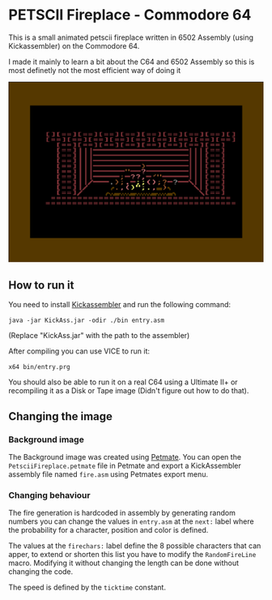 # PETSCII Fireplace - Commodore 64

This is a small animated petscii fireplace written in 6502 Assembly (using Kickassembler) on the Commodore 64.

I made it mainly to learn a bit about the C64 and 6502 Assembly so this is most definetly not the most efficient way of doing it

![Screenshot](sceenshot.png)

## How to run it

You need to install [Kickassembler](http://www.theweb.dk/KickAssembler/Main.html#frontpage) and run the following command:

```
java -jar KickAss.jar -odir ./bin entry.asm
```
(Replace "KickAss.jar" with the path to the assembler)

After compiling you can use VICE to run it:
```
x64 bin/entry.prg
```

You should also be able to run it on a real C64 using a Ultimate II+ or recompiling it as a Disk or Tape image (Didn't figure out how to do that).

## Changing the image
### Background image
The Background image was created using [Petmate](https://nurpax.github.io/petmate/). You can open the ``PetsciiFireplace.petmate`` file in Petmate and export a KickAssembler assembly file named ``fire.asm`` using Petmates export menu.

### Changing behaviour
The fire generation is hardcoded in assembly by generating random numbers you can change the values in ``entry.asm`` at the ``next:`` label where the probability for a character, position and color is defined.

The values at the ``firechars:`` label define the 8 possible characters that can apper, to extend or shorten this list you have to modify the ``RandomFireLine`` macro. Modifying it without changing the length can be done without changing the code.

The speed is defined by the ``ticktime`` constant.




